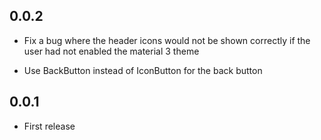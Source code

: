 ## 0.0.2

* Fix a bug where the header icons would not be shown correctly if the user had not enabled the material 3 theme

* Use BackButton instead of IconButton for the back button

## 0.0.1

* First release
